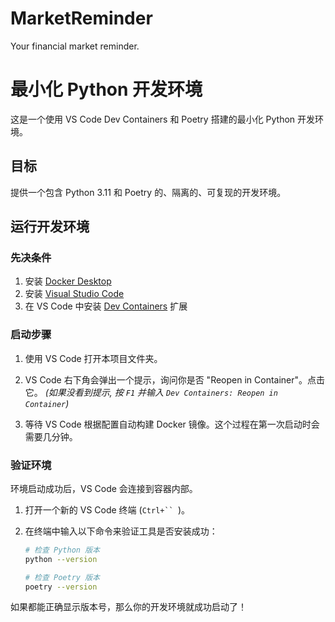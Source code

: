 
# MarketReminder
Your financial market reminder.
# 最小化 Python 开发环境

这是一个使用 VS Code Dev Containers 和 Poetry 搭建的最小化 Python 开发环境。

## 目标

提供一个包含 Python 3.11 和 Poetry 的、隔离的、可复现的开发环境。

## 运行开发环境

### 先决条件

1.  安装 [Docker Desktop](https://www.docker.com/products/docker-desktop/)
2.  安装 [Visual Studio Code](https://code.visualstudio.com/)
3.  在 VS Code 中安装 [Dev Containers](https://marketplace.visualstudio.com/items?itemName=ms-vscode-remote.remote-containers) 扩展

### 启动步骤

1.  使用 VS Code 打开本项目文件夹。

2.  VS Code 右下角会弹出一个提示，询问你是否 "Reopen in Container"。点击它。
    *(如果没看到提示, 按 `F1` 并输入 `Dev Containers: Reopen in Container`)*

3.  等待 VS Code 根据配置自动构建 Docker 镜像。这个过程在第一次启动时会需要几分钟。

### 验证环境

环境启动成功后，VS Code 会连接到容器内部。
1.  打开一个新的 VS Code 终端 (`Ctrl+`` `)。
2.  在终端中输入以下命令来验证工具是否安装成功：

    ```bash
    # 检查 Python 版本
    python --version

    # 检查 Poetry 版本
    poetry --version
    ```
如果都能正确显示版本号，那么你的开发环境就成功启动了！

